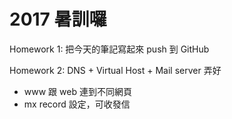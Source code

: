 # 2017 暑訓囉
Homework 1: 把今天的筆記寫起來 push 到 GitHub

Homework 2: DNS + Virtual Host + Mail server 弄好
- www 跟 web 連到不同網頁
- mx record 設定，可收發信

